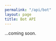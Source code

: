 ```yaml
---
permalink: "/api/bot"
layout: page
title: Bot API
---
```


<div class="row">
  <div class="col l12">
    ...coming soon.
  </div>
</div>